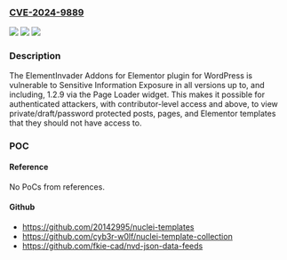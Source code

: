 ### [CVE-2024-9889](https://cve.mitre.org/cgi-bin/cvename.cgi?name=CVE-2024-9889)
![](https://img.shields.io/static/v1?label=Product&message=ElementInvader%20Addons%20for%20Elementor&color=blue)
![](https://img.shields.io/static/v1?label=Version&message=*%3C%3D%201.2.9%20&color=brighgreen)
![](https://img.shields.io/static/v1?label=Vulnerability&message=CWE-200%20Exposure%20of%20Sensitive%20Information%20to%20an%20Unauthorized%20Actor&color=brighgreen)

### Description

The ElementInvader Addons for Elementor plugin for WordPress is vulnerable to Sensitive Information Exposure in all versions up to, and including, 1.2.9 via the Page Loader widget. This makes it possible for authenticated attackers, with contributor-level access and above, to view private/draft/password protected posts, pages, and Elementor templates that they should not have access to.

### POC

#### Reference
No PoCs from references.

#### Github
- https://github.com/20142995/nuclei-templates
- https://github.com/cyb3r-w0lf/nuclei-template-collection
- https://github.com/fkie-cad/nvd-json-data-feeds

